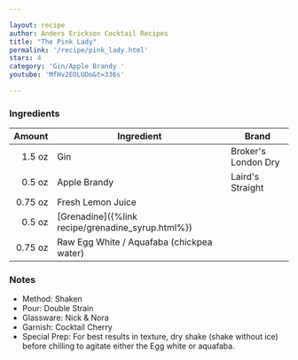 ```yaml
---

layout: recipe
author: Anders Erickson Cocktail Recipes
title: "The Pink Lady"
permalink: '/recipe/pink_lady.html'
stars: 4
category: 'Gin/Apple Brandy '
youtube: 'MfHv2EOLUOo&t=336s'

---
```


### Ingredients

| Amount  | Ingredient               | Brand |
| ------: | ------------------ | ------------------- |
|  1.5 oz | Gin                | Broker's London Dry |
|  0.5 oz | Apple Brandy       | Laird's Straight    |
| 0.75 oz | Fresh Lemon Juice                        |
|  0.5 oz | [Grenadine]({%link recipe/grenadine_syrup.html%}) |
| 0.75 oz | Raw Egg White / Aquafaba (chickpea water) |

### Notes

- Method: Shaken
- Pour: Double Strain
- Glassware: Nick & Nora
- Garnish: Cocktail Cherry
- Special Prep: For best results in texture, dry shake (shake without ice) before chilling to agitate either the Egg white or aquafaba.

